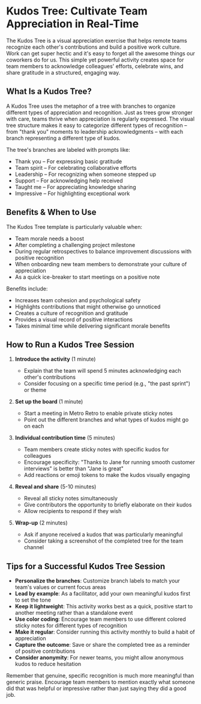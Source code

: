 # Kudos Tree: Cultivate Team Appreciation in Real-Time

The Kudos Tree is a visual appreciation exercise that helps remote teams recognize each other's contributions and build a positive work culture. Work can get super hectic and it's easy to forget all the awesome things our coworkers do for us. This simple yet powerful activity creates space for team members to acknowledge colleagues' efforts, celebrate wins, and share gratitude in a structured, engaging way.

## What Is a Kudos Tree?

A Kudos Tree uses the metaphor of a tree with branches to organize different types of appreciation and recognition. Just as trees grow stronger with care, teams thrive when appreciation is regularly expressed. The visual tree structure makes it easy to categorize different types of recognition – from "thank you" moments to leadership acknowledgments – with each branch representing a different type of kudos.

The tree's branches are labeled with prompts like:
- Thank you – For expressing basic gratitude
- Team spirit – For celebrating collaborative efforts
- Leadership – For recognizing when someone stepped up
- Support – For acknowledging help received
- Taught me – For appreciating knowledge sharing
- Impressive – For highlighting exceptional work

## Benefits & When to Use

The Kudos Tree template is particularly valuable when:
- Team morale needs a boost
- After completing a challenging project milestone
- During regular retrospectives to balance improvement discussions with positive recognition
- When onboarding new team members to demonstrate your culture of appreciation
- As a quick ice-breaker to start meetings on a positive note

Benefits include:
- Increases team cohesion and psychological safety
- Highlights contributions that might otherwise go unnoticed
- Creates a culture of recognition and gratitude
- Provides a visual record of positive interactions
- Takes minimal time while delivering significant morale benefits

## How to Run a Kudos Tree Session

1. **Introduce the activity** (1 minute)
   - Explain that the team will spend 5 minutes acknowledging each other's contributions
   - Consider focusing on a specific time period (e.g., "the past sprint") or theme

2. **Set up the board** (1 minute)
   - Start a meeting in Metro Retro to enable private sticky notes
   - Point out the different branches and what types of kudos might go on each

3. **Individual contribution time** (5 minutes)
   - Team members create sticky notes with specific kudos for colleagues
   - Encourage specificity: "Thanks to Jane for running smooth customer interviews" is better than "Jane is great"
   - Add reactions or emoji tokens to make the kudos visually engaging

4. **Reveal and share** (5-10 minutes)
   - Reveal all sticky notes simultaneously
   - Give contributors the opportunity to briefly elaborate on their kudos
   - Allow recipients to respond if they wish

5. **Wrap-up** (2 minutes)
   - Ask if anyone received a kudos that was particularly meaningful
   - Consider taking a screenshot of the completed tree for the team channel

## Tips for a Successful Kudos Tree Session

- **Personalize the branches**: Customize branch labels to match your team's values or current focus areas
- **Lead by example**: As a facilitator, add your own meaningful kudos first to set the tone
- **Keep it lightweight**: This activity works best as a quick, positive start to another meeting rather than a standalone event
- **Use color coding**: Encourage team members to use different colored sticky notes for different types of recognition
- **Make it regular**: Consider running this activity monthly to build a habit of appreciation
- **Capture the outcome**: Save or share the completed tree as a reminder of positive contributions
- **Consider anonymity**: For newer teams, you might allow anonymous kudos to reduce hesitation

Remember that genuine, specific recognition is much more meaningful than generic praise. Encourage team members to mention exactly what someone did that was helpful or impressive rather than just saying they did a good job.